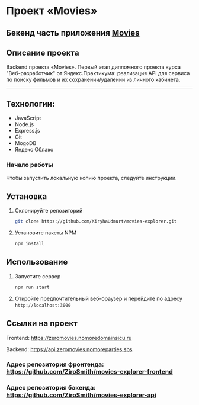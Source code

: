 # Проект «Movies»
## Бекенд часть приложения [Movies](https://github.com/ZiroSmith/movies-explorer-frontend)

## Описание проекта
Backend проекта «Movies». Первый этап дипломного проекта курса "Веб-разработчик" от Яндекс.Практикума: реализация API для сервиса по поиску фильмов и их сохранении/удалении из личного кабинета.

---
## Технологии:
- JavaScript
- Node.js
- Express.js
- Git
- MogoDB
- Яндекс Облако

### Начало работы

Чтобы запустить локальную копию проекта, следуйте инструкции.

## Установка

1. Склонируйте репозиторий
   ```sh
   git clone https://github.com/KiryhaUdmurt/movies-explorer.git
   ```
2. Установите пакеты NPM
   ```sh
   npm install
   ```

## Использование

1. Запустите сервер
   ```sh
   npm run start
   ```
2. Откройте предпочтительный веб-браузер и перейдите по адресу `http://localhost:3000`

## Ссылки на проект

Frontend: https://zeromovies.nomoredomainsicu.ru

Backend: https://api.zeromovies.nomoreparties.sbs

### Адрес репозитория фронтенда: https://github.com/ZiroSmith/movies-explorer-frontend
### Адрес репозитория бэкенда: https://github.com/ZiroSmith/movies-explorer-api


